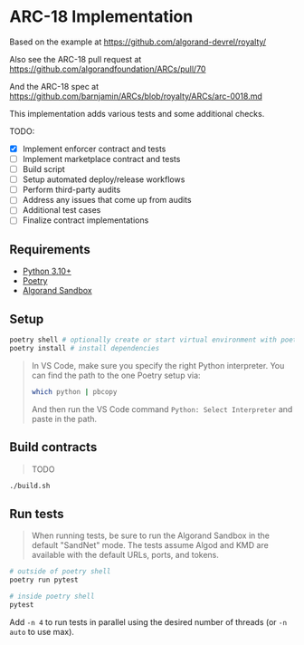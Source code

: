 # ARC-18 Implementation

Based on the example at https://github.com/algorand-devrel/royalty/

Also see the ARC-18 pull request at https://github.com/algorandfoundation/ARCs/pull/70

And the ARC-18 spec at https://github.com/barnjamin/ARCs/blob/royalty/ARCs/arc-0018.md

This implementation adds various tests and some additional checks.

TODO:

- [x] Implement enforcer contract and tests
- [ ] Implement marketplace contract and tests
- [ ] Build script
- [ ] Setup automated deploy/release workflows
- [ ] Perform third-party audits
- [ ] Address any issues that come up from audits
- [ ] Additional test cases
- [ ] Finalize contract implementations

## Requirements

- [Python 3.10+][python]
- [Poetry][poetry]
- [Algorand Sandbox][sandbox]

## Setup

```bash
poetry shell # optionally create or start virtual environment with poetry
poetry install # install dependencies
```

> In VS Code, make sure you specify the right Python interpreter. You can find the path to the one Poetry setup via:
>
> ```bash
> which python | pbcopy
> ```
>
> And then run the VS Code command `Python: Select Interpreter` and paste in the path.

## Build contracts

> TODO

```bash
./build.sh
```

## Run tests

> When running tests, be sure to run the Algorand Sandbox in the default "SandNet" mode. The tests assume Algod and KMD are available with the default URLs, ports, and tokens.

```bash
# outside of poetry shell
poetry run pytest

# inside poetry shell
pytest
```

Add `-n 4` to run tests in parallel using the desired number of threads (or `-n auto` to use max).

[python]: https://www.python.org/
[poetry]: https://python-poetry.org/docs/
[sandbox]: https://github.com/algorand/sandbox
